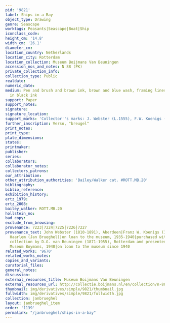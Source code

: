 ```yaml
---
pid: '9821'
label: Ships in a Bay
object_type: Drawing
genre: Seascape
worktags: Peasants|Seascape|Boat|Ship
iconclass_code:
height_cm: '14.8'
width_cm: '26.1'
diameter_cm:
location_country: Netherlands
location_city: Rotterdam
location_collection: Museum Boijmans Van Beuningen
accession_nos_and_notes: N 88 (PK)
private_collection_info:
collection_type: Public
realdate:
numeric_date:
medium: Pen and brush and brown ink, brown and blue wash, framing lines with the pen
  in black ink
support: Paper
support_notes:
signature:
signature_location:
support_marks: 'Collector''s marks: J. Webster (L.1555), F.W. Koenigs (L.1023a missing)'
further_inscription: Verso, "breugel"
print_notes:
print_type:
plate_dimensions:
states:
printmaker:
publisher:
series:
collaborators:
collaborator_notes:
collectors_patrons:
our_attribution:
other_attribution_authorities: 'Bailey/Walker cat. #ROTT.MB.20'
bibliography:
biblio_reference:
exhibition_history:
ertz_1979:
ertz_2008:
bailey_walker: ROTT.MB.20
hollstein_no:
bad_copy:
exclude_from_browsing:
provenance: 7223|7224|7225|7226|7227
provenance_text: John Webster (1810-1891), Aberdeen|Franz W. Koenigs (1881 1941),
  Haarlem (Jan Brueghel)|on loan to the museum, 1935-1940|purchased with the Koenigs
  collection by D.G. van Beuningen (1871-1955), Rotterdam and presented to the Stichting
  Museum Boymans, 1940|on loan to the museum since 1940
related_works: '9670'
related_works_notes:
copies_and_variants:
curatorial_files:
general_notes:
discussion:
external_resources_title: Museum Boijmans Van Beuningen
external_resources_url: http://collectie.boijmans.nl/en/collection/n-88-(pk)
thumbnail: img/derivatives/simple/9821/thumbnail.jpg
fullwidth: img/derivatives/simple/9821/fullwidth.jpg
collection: janbrueghel
layout: janbrueghel_item
order: '1139'
permalink: "/janbrueghel/ships-in-a-bay"
---
```

